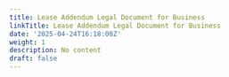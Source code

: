 ```yaml
---
title: Lease Addendum Legal Document for Business
linkTitle: Lease Addendum Legal Document for Business
date: '2025-04-24T16:18:00Z'
weight: 1
description: No content
draft: false
---
```



